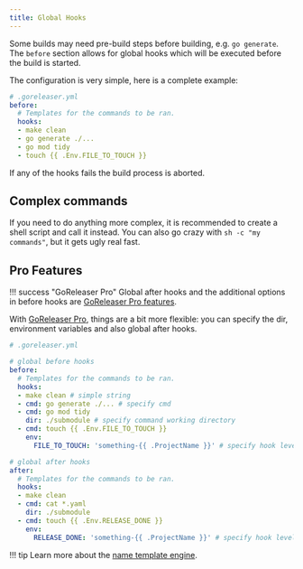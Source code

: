 ```yaml
---
title: Global Hooks
---
```


Some builds may need pre-build steps before building, e.g. `go generate`.
The `before` section allows for global hooks which will be executed before
the build is started.

The configuration is very simple, here is a complete example:

```yaml
# .goreleaser.yml
before:
  # Templates for the commands to be ran.
  hooks:
  - make clean
  - go generate ./...
  - go mod tidy
  - touch {{ .Env.FILE_TO_TOUCH }}
```

If any of the hooks fails the build process is aborted.

## Complex commands

If you need to do anything more complex, it is recommended to create a shell script and call it instead.
You can also go crazy with `sh -c "my commands"`, but it gets ugly real fast.


## Pro Features

!!! success "GoReleaser Pro"
    Global after hooks and the additional options in before hooks are [GoReleaser Pro features](/pro/).

With [GoReleaser Pro](/pro/), things are a bit more flexible: you can specify the dir, environment variables and also global after hooks.

```yaml
# .goreleaser.yml

# global before hooks
before:
  # Templates for the commands to be ran.
  hooks:
  - make clean # simple string
  - cmd: go generate ./... # specify cmd
  - cmd: go mod tidy
    dir: ./submodule # specify command working directory
  - cmd: touch {{ .Env.FILE_TO_TOUCH }}
    env:
      FILE_TO_TOUCH: 'something-{{ .ProjectName }}' # specify hook level environment variables

# global after hooks
after:
  # Templates for the commands to be ran.
  hooks:
  - make clean
  - cmd: cat *.yaml
    dir: ./submodule
  - cmd: touch {{ .Env.RELEASE_DONE }}
    env:
      RELEASE_DONE: 'something-{{ .ProjectName }}' # specify hook level environment variables
```

!!! tip
    Learn more about the [name template engine](/customization/templates/).
